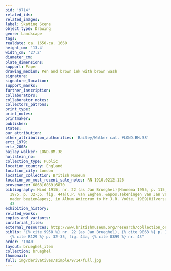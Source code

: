 ```yaml
---
pid: '9714'
related_ids: 
related_images: 
label: Skating Scene
object_type: Drawing
genre: Landscape
tags: 
realdate: ca. 1650-ca. 1660
height_cm: '13.4'
width_cm: '27.2'
diameter_cm: 
plate_dimensions: 
support: Paper
drawing_medium: Pen and brown ink with brown wash
signature: 
signature_location: 
support_marks: 
further_inscription: 
collaborators: 
collaborator_notes: 
collectors_patrons: 
print_type: 
print_notes: 
printmaker: 
publisher: 
states: 
our_attribution: 
other_attribution_authorities: 'Bailey/Walker cat. #LOND.BM.38'
ertz_1979: 
ertz_2008: 
bailey_walker: LOND.BM.38
hollstein_no: 
collection_type: Public
location_country: England
location_city: London
location_collection: British Museum
location_or_most_recent_sale_notes: RN 1910,0212.126
provenance: 6868|6869|6870
bibliography: Hind 1915, nr. 22 (as Jan Brueghel)|Hannema 1955, p. 115, nr. 191|Russell
  1975, p. 32-35, fig. 44a|C.P. van Eeghen, &apos;Tekeningen van Jan van de Cappelle
  nader bezien&apos;, in Album Amicorum to Mr J.R. Voûte, 1989|Hilversum 1989, nr.
  43
exhibition_history: 
related_works: 
copies_and_variants: 
curatorial_files: 
external_resources: http://www.britishmuseum.org/research/collection_online/collection_object_details.aspx?objectId=712313&partId=1&searchText=1910%2C0212.126&page=1
biblio: "{% cite 9958 %} nr. 22 (as Jan Brueghel), {% cite 9063 %} p. 115, nr. 191,
  {% cite 8129 %} p. 32-35, fig. 44a, {% cite 8399 %} nr. 43"
order: '1040'
layout: brueghel_item
collection: brueghel
thumbnail: 
full: img/derivatives/simple/9714/full.jpg
---
```

